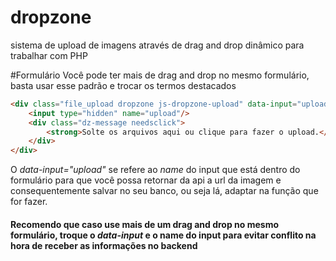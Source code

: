 # dropzone
sistema de upload de imagens através de drag and drop dinâmico para trabalhar com PHP


#Formulário
Você pode ter mais de drag and drop no mesmo formulário, basta usar esse padrão e trocar os termos destacados
```html
<div class="file_upload dropzone js-dropzone-upload" data-input="upload">
    <input type="hidden" name="upload"/>
    <div class="dz-message needsclick">
        <strong>Solte os arquivos aqui ou clique para fazer o upload.</strong><br />
    </div>
</div>
```

O *data-input="upload"* se refere ao *name* do input que está dentro do formulário para que você possa retornar da api a url da imagem e consequentemente salvar no seu banco, ou seja lá, adaptar na função que for fazer.

#### Recomendo que caso use mais de um drag and drop no mesmo formulário, troque o *data-input* e o name do input para evitar conflito na hora de receber as informações no backend
